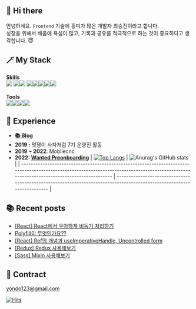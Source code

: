 ## 👋 Hi there

안녕하세요. `Frontend` 기술에 흥미가 많은 개발자 최승진이라고 합니다.  
성장을 위해서 배움에 욕심이 많고, 기록과 공유를 적극적으로 하는 것이 중요하다고 생각합니다. 😇

## 🪄 My Stack

**Skills**  
<img src="https://img.shields.io/badge/HTML5-fff?style=for-the-badge&logo=HTML5&logoColor=ff5e57">
<img src="https://img.shields.io/badge/CSS3-fff?style=for-the-badge&logo=CSS3&logoColor=4bcffa"><img src="https://img.shields.io/badge/javascript-fff?style=for-the-badge&logo=javascript&logoColor=ffd32a">
<img src="https://img.shields.io/badge/jQuery-fff?style=for-the-badge&logo=jQuery&logoColor=c56cf0"><img src="https://img.shields.io/badge/typescript-fff?style=for-the-badge&logo=typescript&logoColor=3178C6"><img src="https://img.shields.io/badge/React-fff?style=for-the-badge&logo=React&logoColor=0fbcf9"><img src="https://img.shields.io/badge/Next.js-fff?style=for-the-badge&logo=Next.js&logoColor=000"><img src="https://img.shields.io/badge/Node.js-fff?style=for-the-badge&logo=Node.js&logoColor=339933">
</br></br>
**Tools**  
<img src="https://img.shields.io/badge/Visual Studio Code-fff?style=for-the-badge&logo=Visual Studio Code&logoColor=34ace0"><img src="https://img.shields.io/badge/WebStorm-fff?style=for-the-badge&logo=WebStorm&logoColor=000"><img src="https://img.shields.io/badge/Heroku-fff?style=for-the-badge&logo=Heroku&logoColor=575fcf"><img src="https://img.shields.io/badge/Notion-fff?style=for-the-badge&logo=Notion&logoColor=4b4b4b">

## 🏃 Experience

- **[📚 Blog](https://jinyisland.kr)**
- **2019 :** 멋쟁이 사자처럼 7기 운영진 활동
- **2019 ~ 2022**: Mobilecnc
- **2022: [Wanted Preonboarding](https://github.com/orgs/preonboarding-FE-6team/repositories)**
  | [![Top Langs](https://github-readme-stats.vercel.app/api/top-langs/?username=yondo123&exclude_repo=yondo123.github.io&layout=compact&theme=vue)](https://github.com/anuraghazra/github-readme-stats) | ![Anurag's GitHub stats](https://github-readme-stats.vercel.app/api?username=yondo123&show_icons=true&theme=vue) |
  | ------------------------------------------------------------------------------------------------------------------------------------------------------------------------------------------ | ----------------------------------------------------------------------------------------------------------------------- |

## 📚 Recent posts

<!-- BLOG-POST-LIST:START -->

- [[React] React에서 우아하게 비동기 처리하기](https://jinyisland.kr/post/react-awesome-fetching/)
- [Polyfill이 무엇인가요??](https://jinyisland.kr/post/polyfill-and-babel/)
- [[React] Ref의 개념과 useImperativeHandle, Uncontrolled form](https://jinyisland.kr/post/react-ref/)
- [[Redux] Redux 사용해보기](https://jinyisland.kr/post/redux/)
- [[Sass] Mixin 사용해보기](https://jinyisland.kr/post/sass-mixin/)
<!-- BLOG-POST-LIST:END -->

## 📨 Contract

<yondo123@gmail.com>

[![Hits](https://hits.seeyoufarm.com/api/count/incr/badge.svg?url=https%3A%2F%2Fgithub.com%2Fyondo123&count_bg=%23546DE5&title_bg=%23FFFFFF&icon=&icon_color=%23E7E7E7&title=%F0%9F%91%8B&edge_flat=false)](https://hits.seeyoufarm.com)
